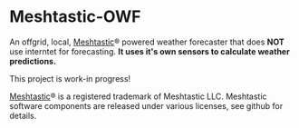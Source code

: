 # Meshtastic-OWF
An offgrid, local, [Meshtastic](https://meshtastic.org/)® powered weather forecaster that does **NOT** use interntet for forecasting. **It uses it's own sensors to calculate weather predictions.**

This project is work-in progress!



[Meshtastic](https://meshtastic.org/)® is a registered trademark of Meshtastic LLC. Meshtastic software components are released under various licenses, see github for details.
